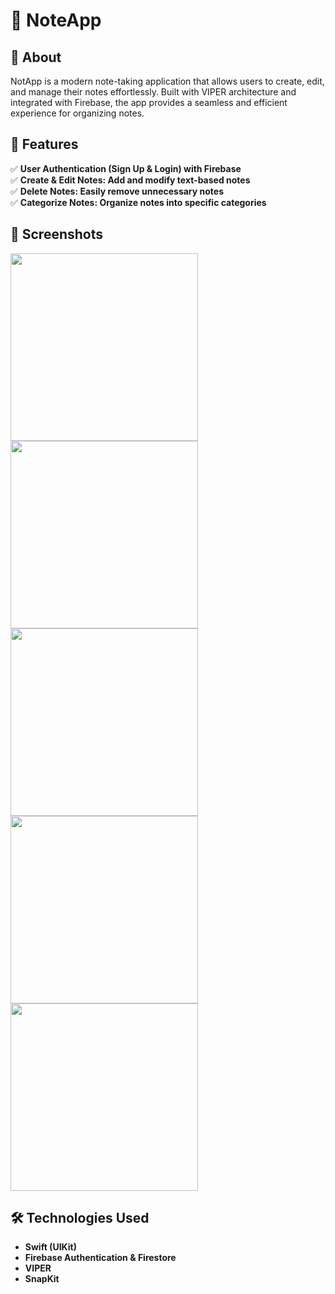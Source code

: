 # 📝 NoteApp

## 📜 About
NotApp is a modern note-taking application that allows users to create, edit, and manage their notes effortlessly. Built with VIPER architecture and integrated with Firebase, the app provides a seamless and efficient experience for organizing notes.
## 🚀 Features
✅ **User Authentication (Sign Up & Login) with Firebase**  
✅ **Create & Edit Notes: Add and modify text-based notes**  
✅ **Delete Notes: Easily remove unnecessary notes**  
✅ **Categorize Notes: Organize notes into specific categories**

## 📸 Screenshots
<img src="https://github.com/user-attachments/assets/b7101588-f305-4a87-91b0-659790def82f" width="300">
<img src="https://github.com/user-attachments/assets/6f74d1a0-d124-46ad-860d-8c88ef0c10a0" width="300">
<img src="https://github.com/user-attachments/assets/d72d8dd4-eb87-42ea-ac4b-54dd007e3beb" width="300">
<img src="https://github.com/user-attachments/assets/b7337e97-6d1a-4f99-bea2-9b5799e0eecc" width="300">
<img src="https://github.com/user-attachments/assets/7ce7c68f-1541-4a9b-8892-6d5c0ee814ef" width="300">

## 🛠️ Technologies Used 
- **Swift (UIKit)**  
- **Firebase Authentication & Firestore**  
- **VIPER**
- **SnapKit**  
